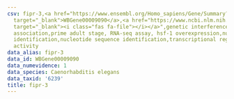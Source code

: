 ```yaml
---
csv: fipr-3,<a href="https://www.ensembl.org/Homo_sapiens/Gene/Summary?db=core;g=WBGene00009090"
  target="_blank">WBGene00009090</a>,<a href="https://www.ncbi.nlm.nih.gov/pubmed/30894454"
  target="_blank"><i class="fas fa-file"></i></a>",genetic interference,functional
  association,prime adult stage, RNA-seq assay, hsf-1 overexpression,nucleotide sequence
  identification,nucleotide sequence identification,transcriptional regulation,up-regulates
  activity
data_alias: fipr-3
data_id: WBGene00009090
data_numevidence: 1
data_species: Caenorhabditis elegans
data_taxid: '6239'
title: fipr-3
---
```

